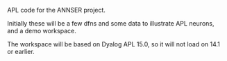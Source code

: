 APL code for the ANNSER project.

Initially these will be a few dfns and some data to illustrate APL neurons, and a demo workspace.

The workspace will be based on Dyalog APL 15.0, so it will not load on 14.1 or earlier.